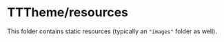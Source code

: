 # TTTheme/resources

This folder contains static resources (typically an `"images"` folder as well).

